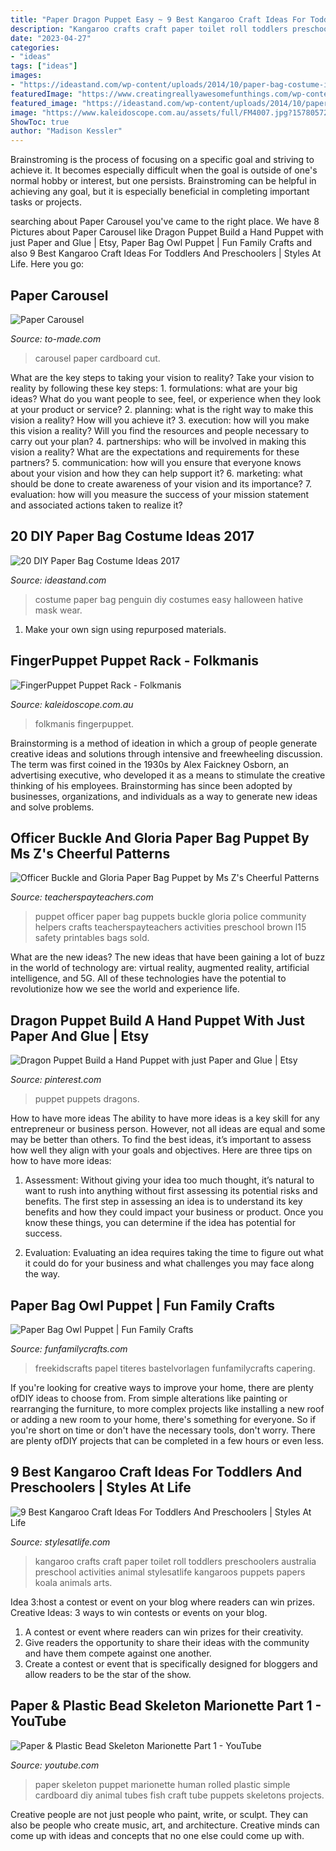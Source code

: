 ```yaml
---
title: "Paper Dragon Puppet Easy ~ 9 Best Kangaroo Craft Ideas For Toddlers And Preschoolers"
description: "Kangaroo crafts craft paper toilet roll toddlers preschoolers australia preschool activities animal stylesatlife kangaroos puppets papers koala animals arts"
date: "2023-04-27"
categories:
- "ideas"
tags: ["ideas"]
images:
- "https://ideastand.com/wp-content/uploads/2014/10/paper-bag-costume-ideas/12-penguin-costume.jpg"
featuredImage: "https://www.creatingreallyawesomefunthings.com/wp-content/uploads/2015/09/kangaroo.jpg"
featured_image: "https://ideastand.com/wp-content/uploads/2014/10/paper-bag-costume-ideas/12-penguin-costume.jpg"
image: "https://www.kaleidoscope.com.au/assets/full/FM4007.jpg?1578057250"
ShowToc: true
author: "Madison Kessler"
---
```



Brainstroming is the process of focusing on a specific goal and striving to achieve it. It becomes especially difficult when the goal is outside of one's normal hobby or interest, but one persists. Brainstroming can be helpful in achieving any goal, but it is especially beneficial in completing important tasks or projects.

	

		
searching about Paper Carousel you've came to the right place. We have 8 Pictures about Paper Carousel like Dragon Puppet Build a Hand Puppet with just Paper and Glue | Etsy, Paper Bag Owl Puppet | Fun Family Crafts and also 9 Best Kangaroo Craft Ideas For Toddlers And Preschoolers | Styles At Life. Here you go:
		
    
## Paper Carousel

<img loading=lazy src="http://www.to-made.com/uploads/2/8/9/8/28985665/6394470_orig.jpg" onerror="this.onerror=null;this.src='https://tse2.mm.bing.net/th?id=OIP.Cn9A0kaDPmDnfk-sSOBEDAHaE7&amp;pid=15.1';" alt="Paper Carousel">

_Source: to-made.com_

>carousel paper cardboard cut. 

	

What are the key steps to taking your vision to reality?
Take your vision to reality by following these key steps: 1. formulations: what are your big ideas? What do you want people to see, feel, or experience when they look at your product or service? 2. planning: what is the right way to make this vision a reality? How will you achieve it? 3. execution: how will you make this vision a reality? Will you find the resources and people necessary to carry out your plan? 4. partnerships: who will be involved in making this vision a reality? What are the expectations and requirements for these partners? 5. communication: how will you ensure that everyone knows about your vision and how they can help support it? 6. marketing: what should be done to create awareness of your vision and its importance? 7. evaluation: how will you measure the success of your mission statement and associated actions taken to realize it?

    
## 20 DIY Paper Bag Costume Ideas 2017

<img loading=lazy src="https://ideastand.com/wp-content/uploads/2014/10/paper-bag-costume-ideas/12-penguin-costume.jpg" onerror="this.onerror=null;this.src='https://tse4.mm.bing.net/th?id=OIP.OS3L5Mj-PeccZd5kLFBHXwHaMY&amp;pid=15.1';" alt="20 DIY Paper Bag Costume Ideas 2017">

_Source: ideastand.com_

>costume paper bag penguin diy costumes easy halloween hative mask wear. 

	

1. Make your own sign using repurposed materials.

    
## FingerPuppet Puppet Rack - Folkmanis

<img loading=lazy src="https://www.kaleidoscope.com.au/assets/full/FM4007.jpg?1578057250" onerror="this.onerror=null;this.src='https://tse1.mm.bing.net/th?id=OIP.rMtq2cE3xlIdR29VP71pQAHaHM&amp;pid=15.1';" alt="FingerPuppet Puppet Rack - Folkmanis">

_Source: kaleidoscope.com.au_

>folkmanis fingerpuppet. 

	

Brainstorming is a method of ideation in which a group of people generate creative ideas and solutions through intensive and freewheeling discussion. The term was first coined in the 1930s by Alex Faickney Osborn, an advertising executive, who developed it as a means to stimulate the creative thinking of his employees. Brainstorming has since been adopted by businesses, organizations, and individuals as a way to generate new ideas and solve problems.

    
## Officer Buckle And Gloria Paper Bag Puppet By Ms Z&#039;s Cheerful Patterns

<img loading=lazy src="https://ecdn.teacherspayteachers.com/thumbitem/Officer-Buckle-and-Gloria-Paper-Bag-Puppet-1608781-1500873556/original-1608781-1.jpg" onerror="this.onerror=null;this.src='https://tse2.mm.bing.net/th?id=OIP.025G0v4FjbQwN66HRKHlhgAAAA&amp;pid=15.1';" alt="Officer Buckle and Gloria Paper Bag Puppet by Ms Z&#039;s Cheerful Patterns">

_Source: teacherspayteachers.com_

>puppet officer paper bag puppets buckle gloria police community helpers crafts teacherspayteachers activities preschool brown l15 safety printables bags sold. 

	

What are the new ideas?
The new ideas that have been gaining a lot of buzz in the world of technology are: virtual reality, augmented reality, artificial intelligence, and 5G. All of these technologies have the potential to revolutionize how we see the world and experience life.

    
## Dragon Puppet Build A Hand Puppet With Just Paper And Glue | Etsy

<img loading=lazy src="https://i.pinimg.com/736x/a4/90/3b/a4903b75206cef2040b63ef15ec8e04d--hand-puppets-papercraft.jpg" onerror="this.onerror=null;this.src='https://tse2.mm.bing.net/th?id=OIP.dVReNDfrty-RyybpfW3DiQHaFj&amp;pid=15.1';" alt="Dragon Puppet Build a Hand Puppet with just Paper and Glue | Etsy">

_Source: pinterest.com_

>puppet puppets dragons. 

	

How to have more ideas
The ability to have more ideas is a key skill for any entrepreneur or business person. However, not all ideas are equal and some may be better than others. To find the best ideas, it’s important to assess how well they align with your goals and objectives. Here are three tips on how to have more ideas:
1. Assessment: Without giving your idea too much thought, it’s natural to want to rush into anything without first assessing its potential risks and benefits. The first step in assessing an idea is to understand its key benefits and how they could impact your business or product. Once you know these things, you can determine if the idea has potential for success.

2. Evaluation: Evaluating an idea requires taking the time to figure out what it could do for your business and what challenges you may face along the way.

    
## Paper Bag Owl Puppet | Fun Family Crafts

<img loading=lazy src="https://funfamilycrafts.com/wp-content/uploads/2015/10/paper-bag-owl.jpg" onerror="this.onerror=null;this.src='https://tse2.mm.bing.net/th?id=OIP.65AHoqqJiEJxmuQuqA9UaAHaHs&amp;pid=15.1';" alt="Paper Bag Owl Puppet | Fun Family Crafts">

_Source: funfamilycrafts.com_

>freekidscrafts papel titeres bastelvorlagen funfamilycrafts capering. 

	

If you're looking for creative ways to improve your home, there are plenty ofDIY ideas to choose from. From simple alterations like painting or rearranging the furniture, to more complex projects like installing a new roof or adding a new room to your home, there's something for everyone. So if you're short on time or don't have the necessary tools, don't worry. There are plenty ofDIY projects that can be completed in a few hours or even less.

    
## 9 Best Kangaroo Craft Ideas For Toddlers And Preschoolers | Styles At Life

<img loading=lazy src="https://www.creatingreallyawesomefunthings.com/wp-content/uploads/2015/09/kangaroo.jpg" onerror="this.onerror=null;this.src='https://tse4.mm.bing.net/th?id=OIP.mX4uwV0pPIUiFlFrRFo1wgHaJ3&amp;pid=15.1';" alt="9 Best Kangaroo Craft Ideas For Toddlers And Preschoolers | Styles At Life">

_Source: stylesatlife.com_

>kangaroo crafts craft paper toilet roll toddlers preschoolers australia preschool activities animal stylesatlife kangaroos puppets papers koala animals arts. 

	

Idea 3:host a contest or event on your blog where readers can win prizes.
Creative Ideas: 3 ways to win contests or events on your blog.
1. A contest or event where readers can win prizes for their creativity.
2. Give readers the opportunity to share their ideas with the community and have them compete against one another.
3. Create a contest or event that is specifically designed for bloggers and allow readers to be the star of the show.

    
## Paper &amp; Plastic Bead Skeleton Marionette Part 1 - YouTube

<img loading=lazy src="https://i.ytimg.com/vi/6JExdmnD6xE/hqdefault.jpg" onerror="this.onerror=null;this.src='https://tse4.mm.bing.net/th?id=OIP.5-3tiBtNlwzcX3qBuxw8GAHaFj&amp;pid=15.1';" alt="Paper &amp; Plastic Bead Skeleton Marionette Part 1 - YouTube">

_Source: youtube.com_

>paper skeleton puppet marionette human rolled plastic simple cardboard diy animal tubes fish craft tube puppets skeletons projects. 

	

Creative people are not just people who paint, write, or sculpt. They can also be people who create music, art, and architecture. Creative minds can come up with ideas and concepts that no one else could come up with.

